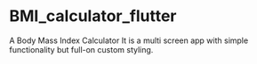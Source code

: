 # BMI_calculator_flutter
A Body Mass Index Calculator 
 It is a multi screen app with simple functionality but full-on custom styling.



